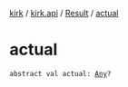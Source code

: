 [kirk](../../index.md) / [kirk.api](../index.md) / [Result](index.md) / [actual](./actual.md)

# actual

`abstract val actual: `[`Any`](https://kotlinlang.org/api/latest/jvm/stdlib/kotlin/-any/index.html)`?`